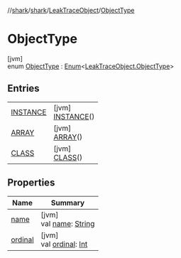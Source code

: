 //[shark](../../../../index.md)/[shark](../../index.md)/[LeakTraceObject](../index.md)/[ObjectType](index.md)

# ObjectType

[jvm]\
enum [ObjectType](index.md) : [Enum](https://kotlinlang.org/api/latest/jvm/stdlib/kotlin/-enum/index.html)&lt;[LeakTraceObject.ObjectType](index.md)&gt;

## Entries

| | |
|---|---|
| [INSTANCE](-i-n-s-t-a-n-c-e/index.md) | [jvm]<br>[INSTANCE](-i-n-s-t-a-n-c-e/index.md)() |
| [ARRAY](-a-r-r-a-y/index.md) | [jvm]<br>[ARRAY](-a-r-r-a-y/index.md)() |
| [CLASS](-c-l-a-s-s/index.md) | [jvm]<br>[CLASS](-c-l-a-s-s/index.md)() |

## Properties

| Name | Summary |
|---|---|
| [name](../../-on-analysis-progress-listener/-step/-p-a-r-s-i-n-g_-h-e-a-p_-d-u-m-p/index.md#-372974862%2FProperties%2F-1562156115) | [jvm]<br>val [name](../../-on-analysis-progress-listener/-step/-p-a-r-s-i-n-g_-h-e-a-p_-d-u-m-p/index.md#-372974862%2FProperties%2F-1562156115): [String](https://kotlinlang.org/api/latest/jvm/stdlib/kotlin/-string/index.html) |
| [ordinal](../../-on-analysis-progress-listener/-step/-p-a-r-s-i-n-g_-h-e-a-p_-d-u-m-p/index.md#-739389684%2FProperties%2F-1562156115) | [jvm]<br>val [ordinal](../../-on-analysis-progress-listener/-step/-p-a-r-s-i-n-g_-h-e-a-p_-d-u-m-p/index.md#-739389684%2FProperties%2F-1562156115): [Int](https://kotlinlang.org/api/latest/jvm/stdlib/kotlin/-int/index.html) |
